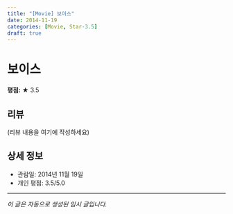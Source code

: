 ```yaml
---
title: "[Movie] 보이스"
date: 2014-11-19
categories: [Movie, Star-3.5]
draft: true
---
```


# 보이스

**평점:** ★ 3.5

## 리뷰

(리뷰 내용을 여기에 작성하세요)

## 상세 정보

- 관람일: 2014년 11월 19일
- 개인 평점: 3.5/5.0

---

*이 글은 자동으로 생성된 임시 글입니다.*
